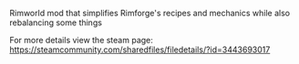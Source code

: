 Rimworld mod that simplifies Rimforge's recipes and mechanics while also rebalancing some things 

For more details view the steam page: https://steamcommunity.com/sharedfiles/filedetails/?id=3443693017
